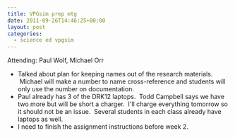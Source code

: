 ```yaml
---
title: VPGsim prep mtg
date: 2011-09-26T14:46:25+00:00
layout: post
categories:
  - science ed vpgsim
---
```

Attending: Paul Wolf, Michael Orr

  * Talked about plan for keeping names out of the research materials.  Michael will make a number to name cross-reference and students will only use the number on documentation.
  * Paul already has 3 of the DRK12 laptops.  Todd Campbell says we have two more but will be short a charger.  I'll charge everything tomorrow so it should not be an issue.  Several students in each class already have laptops as well.
  * I need to finish the assignment instructions before week 2.
